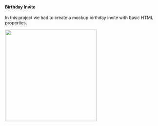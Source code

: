<h4>Birthday Invite</h4>
  <p>In this project we had to create a mockup birthday invite with basic HTML properties.</p>
<img src="../assets/images/birthday--invite.png" width="300" class="project-preview"></a> 
